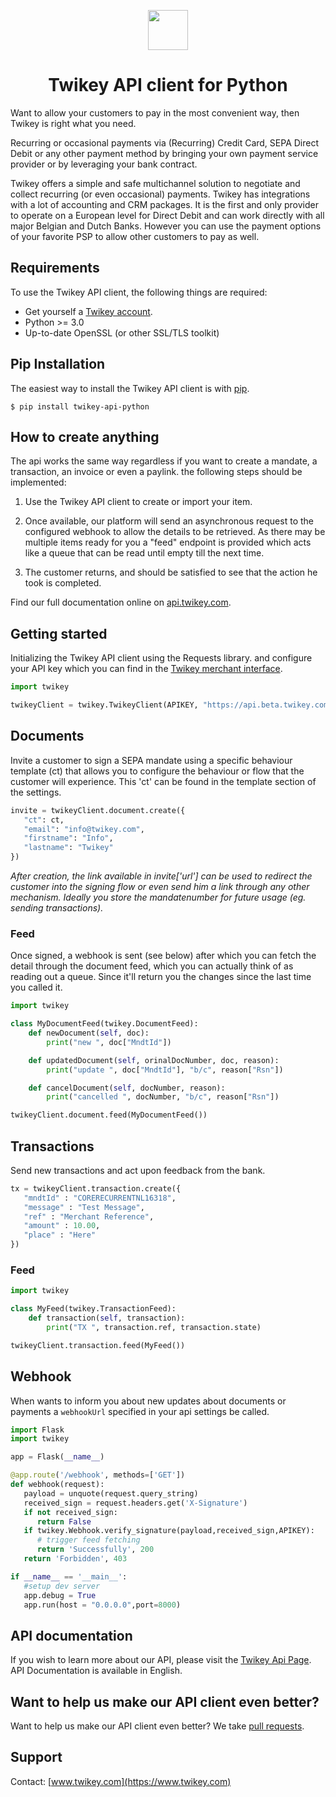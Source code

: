 <p align="center">
  <img src="https://cdn.twikey.com/img/logo.png" height="64"/>
</p>
<h1 align="center">Twikey API client for Python</h1>

Want to allow your customers to pay in the most convenient way, then Twikey is right what you need.

Recurring or occasional payments via (Recurring) Credit Card, SEPA Direct Debit or any other payment method by bringing 
your own payment service provider or by leveraging your bank contract.

Twikey offers a simple and safe multichannel solution to negotiate and collect recurring (or even occasional) payments.
Twikey has integrations with a lot of accounting and CRM packages. It is the first and only provider to operate on a
European level for Direct Debit and can work directly with all major Belgian and Dutch Banks. However you can use the
payment options of your favorite PSP to allow other customers to pay as well.

## Requirements ##

To use the Twikey API client, the following things are required:

+ Get yourself a [Twikey account](https://www.twikey.com).
+ Python >= 3.0
+ Up-to-date OpenSSL (or other SSL/TLS toolkit)

## Pip Installation ##

The easiest way to install the Twikey API client is 
with [pip](https://pip.pypa.io).

    $ pip install twikey-api-python

## How to create anything ##

The api works the same way regardless if you want to create a mandate, a transaction, an invoice or even a paylink.
the following steps should be implemented:

1. Use the Twikey API client to create or import your item.

2. Once available, our platform will send an asynchronous request to the configured webhook
   to allow the details to be retrieved. As there may be multiple items ready for you a "feed" endpoint is provided
   which acts like a queue that can be read until empty till the next time.

3. The customer returns, and should be satisfied to see that the action he took is completed.

Find our full documentation online on [api.twikey.com](https://api.twikey.com).

## Getting started ##

Initializing the Twikey API client using the Requests library. 
and configure your API key which you can find in the [Twikey merchant interface](https://www.twikey.com).

```python
import twikey

twikeyClient = twikey.TwikeyClient(APIKEY, "https://api.beta.twikey.com")
``` 

## Documents

Invite a customer to sign a SEPA mandate using a specific behaviour template (ct) that allows you to configure 
the behaviour or flow that the customer will experience. This 'ct' can be found in the template section of the settings.

```python
invite = twikeyClient.document.create({
   "ct": ct,
   "email": "info@twikey.com",
   "firstname": "Info",
   "lastname": "Twikey"
})
```

_After creation, the link available in invite['url'] can be used to redirect the customer into the signing flow or even 
send him a link through any other mechanism. Ideally you store the mandatenumber for future usage (eg. sending transactions)._


### Feed

Once signed, a webhook is sent (see below) after which you can fetch the detail through the document feed, which you can actually
think of as reading out a queue. Since it'll return you the changes since the last time you called it.

```python
import twikey

class MyDocumentFeed(twikey.DocumentFeed):
    def newDocument(self, doc):
        print("new ", doc["MndtId"])

    def updatedDocument(self, orinalDocNumber, doc, reason):
        print("update ", doc["MndtId"], "b/c", reason["Rsn"])

    def cancelDocument(self, docNumber, reason):
        print("cancelled ", docNumber, "b/c", reason["Rsn"])

twikeyClient.document.feed(MyDocumentFeed())
```

## Transactions

Send new transactions and act upon feedback from the bank.

```python
tx = twikeyClient.transaction.create({
   "mndtId" : "CORERECURRENTNL16318",
   "message" : "Test Message",
   "ref" : "Merchant Reference",
   "amount" : 10.00, 
   "place" : "Here"
})
```

### Feed

```python
import twikey

class MyFeed(twikey.TransactionFeed):
    def transaction(self, transaction):
        print("TX ", transaction.ref, transaction.state)

twikeyClient.transaction.feed(MyFeed())
```

## Webhook ##

When wants to inform you about new updates about documents or payments a `webhookUrl` specified in your api settings be called.  

```python
import Flask 
import twikey 

app = Flask(__name__)

@app.route('/webhook', methods=['GET'])
def webhook(request):
   payload = unquote(request.query_string)
   received_sign = request.headers.get('X-Signature')
   if not received_sign:
      return False
   if twikey.Webhook.verify_signature(payload,received_sign,APIKEY):
      # trigger feed fetching
      return 'Successfully', 200
   return 'Forbidden', 403

if __name__ == '__main__':
   #setup dev server
   app.debug = True
   app.run(host = "0.0.0.0",port=8000)
```

## API documentation ##

If you wish to learn more about our API, please visit the [Twikey Api Page](https://api.twikey.com).
API Documentation is available in English.

## Want to help us make our API client even better? ##

Want to help us make our API client even better? We
take [pull requests](https://github.com/twikey/twikey-api-python/pulls). 

## Support ##

Contact: [www.twikey.com](https://www.twikey.com)
